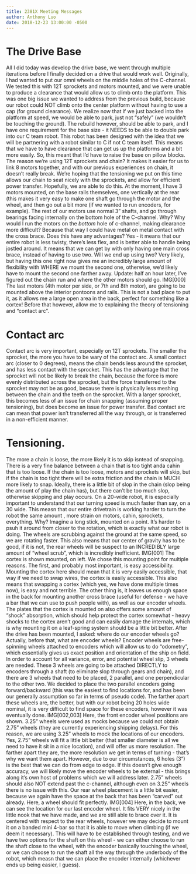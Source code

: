 ```yaml
---
title: 2381X Meeting Messages
author: Anthony Luo
date: 2018-12-23 13:00:00 -0500
---
```

# The Drive Base
All I did today was develop the drive base, we went through multiple iterations before I finally decided on a drive that would work well. Originally, I had wanted to put our omni wheels on the middle holes of the C-channel. We tested this with 12T sprockets and motors mounted, and we were unable to produce a clearance that would allow us to climb onto the platform. This was one big issue we wanted to address from the previous build, because our robot could NOT climb onto the center platform without having to use a cap (for ground clearance). We realize now that if we just backed into the platform at speed, we would be able to park, just not “safely” (we wouldn’t be touching the ground). The rebuild however, should be able to park, and I have one requirement for the base size - it NEEDS to be able to double park into our C team robot. This robot has been designed with the idea that we will be partnering with a robot similar to C if not C team itself. This means that we have to have clearance that can get us up the platforms and a bit more easily. So, this meant that I’d have to raise the base on pillow blocks. The reason we’re using 12T sprockets and chain? It makes it easier for us to link 8 motors together, and with our previous experiences on chain, it doesn’t really break. We’re hoping that the tensioning we put on this time allows our chain to seat nicely with the sprockets, and allow for efficient power transfer. Hopefully, we are able to do this. At the moment, I have 3 motors mounted, on the base rails themselves, one vertically at the rear (this makes it very easy to make one shaft go through the motor and the wheel, and then go out a bit more (if we wanted to run encoders, for example). The rest of our motors use normal 3” shafts, and go through bearings facing internally on the bottom hole of the C-channel. Why? Why would I run the motors on the *bottom* hole of c-channel, making clearance more difficult? Because that way I could have metal on metal contact with the cross brace. Does this have any advantages? Yes - it means that our entire robot is less twisty, there’s less flex, and is better able to handle being jostled around. It means that we can get by with only having one main cross brace, instead of having to use two. Will we end up using two? Very likely, but having this one right now gives me an incredibly large amount of flexibility with WHERE we mount the second one, otherwise, we’d likely have to mount the second one farther away. 
Update: half an hour later, I’ve figured out the chain run and where the other motors should go. 
IMG[000]
The last motors (4th motor per side, or 7th and 8th motor), are going to be mounted above the interior pontoons and rails. This is not a bad place to put it, as it allows me a large open area in the back, perfect for something like a cortex! Before that however, allow me to explaining the theory of tensioning and “contact arc”.
# Contact arc
Contact arc is very important, especially on 12T sprockets. The smaller the sprocket, the more you have to be wary of the contact arc. A small contact arc (closer to 0 degrees), means the chain bends less around the sprocket, and has less contact with the sprocket. This has the advantage that the sprocket will not be likely to break the chain, because the force is more evenly distributed across the sprocket, but the force transferred to the sprocket may not be as good, because there is physically less meshing between the chain and the teeth on the sprocket. With a larger sprocket, this becomes less of an issue for chain snapping (assuming proper tensioning), but does become an issue for power transfer. Bad contact arc can mean that power isn’t transferred all the way through, or is transferred in a non-efficient manner. 
# Tensioning.
The more a chain is loose, the more likely it is to skip isntead of snapping. There is a very fine balance between a chain that is too tight anda cahin that is too loose. If the chain is too loose, motors and sprockets will skip, but if the chain is too tight there will be extra friction and the chain is MUCH more likely to snap. Ideally, there is a little bit of slop in the chain (slop being the amount of play the chain has), but there can’t be too much slop, otherwise skipping and play occurs. 
On a 20-wide robot, it is especially important to understand that our turning speed is much faster than say, on a 30 wide. This measn that our entire drivetrain is working harder to turn the robot the same amount , more strain on motors, cahin, sprockets, everything. Why? Imagine a long stick, mounted on a point. It’s harder to psuh it around from closer to the rotation, which is exactly what our robot is doing. The wheels are scrubbing against the ground at the same speed, so we are rotating faster. This also means that our center of gravity has to be good, if it is not, the rear wheels will be suspect to an INCREDIBLY large amount of “wheel scrub”, which is incredibly inefficient. 
IMG[001]
The cortex is shown mounted, on left. We chose this mounting point for multiple reasons. The first, and probably most important, is easy accessibility. Mounting the cortex here should mean that it is very easily accessible, that way if we need to swap wires, the cortex is easily accessible. This also means that swapping a cortex (which yes, we have done multiple times now), is easy and not terrible. The other thing is, it leaves us enough space in the back for mounting another cross brace (useful for defense - we have a bar that we can use to push people with), as well as our encoder wheels. The plates that the cortex is mounted on also offers some amount of “shock” absorption, which should help protect the cortex somewhat - heavy shocks to the cortex aren’t good and can easily damage the internals, which is why mounting it on a leaf-spring system should be a little bit better. 
After the drive has been mounted, I asked: where do our encoder wheels go? Actually, before that, what are encoder wheels? Encoder wheels are free-spinning wheels attached to encoders which will allow us to do “odometry”, which essentially gives us exact position and orientation of the ship on field. In order to account for all variance, error, and potential wheel slip, 3 wheels are needed. These 3 wheels are going to be attached DIRECTLY to encoders through a shaft (to eliminate slop through gears and chain), and there are 3 wheels that need to be placed, 2 parallel, and one perpendicular to the other two. We decided to place the two parallel encoders going forward/backward (this was the easiest to find locations for, and has been our generally assumption so far in terms of pseudo code). The farther apart these wheels are, the better, but with our robot being 20 holes wide nominal, it is very difficult to find space for these encoders, however it was eventually done.
IMG[002,003]
Here, the front encoder wheel positions are shown. 3.25” wheels were used as mocks because we could not obtain 2.75” wheels (they are currently experiencing shipping delays). For this reason, we are using 3.25” wheels to mock the locations of our encoders. Yes, 2.75” wheels will fit a little bit better (that smaller diameter is all we need to have it sit in a nice location), and will offer us more resolution. The farther apart they are, the more resolution we get in terms of turning - that’s why we want them apart. However, due to our circumstances, 6 holes (3”) is the best that we can do from edge to edge. If this doesn’t give enough accuracy, we will likely move the encoder wheels to be external - this brings along it’s own host of problems which we will address later. 2.75” wheels should also NOT extend past the c-channel, although even on 3.25” wheels there is no issue with this.
Our rear wheel placement is a little bit easier, because we again have the space at the back that has been “carved” out already. Here, a wheel should fit perfectly.
IMG[004]
Here, in the back, we can see the location for our last encoder wheel. It fits VERY nicely in the little nook that we have made, and we are still able to brace over it. It is centered with respect to the rear wheels, however we may decide to mount it on a banded mini 4-bar so that it is able to move when climbing (if we deem it necessary). This will have to be established through testing, and we have two options for the shaft on this wheel - we can either choose to run the shaft close to the wheel, with the encoder basically touching the wheel, or we can choose to run the shaft all the way through the underbody of the robot, which measn that we can place the encoder internally (whichever ends up being easier, I guess).
